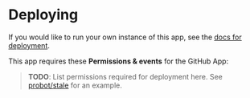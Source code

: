 # Deploying

If you would like to run your own instance of this app, see the [docs for deployment](https://probot.github.io/docs/deployment/).

This app requires these **Permissions & events** for the GitHub App:

> **TODO**: List permissions required for deployment here. See [probot/stale](https://github.com/probot/stale/blob/master/docs/deploy.md) for an example.
